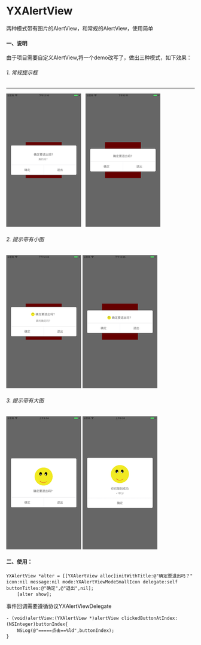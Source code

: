 # YXAlertView
两种模式带有图片的AlertView，和常规的AlertView，使用简单

#### 一、说明
由于项目需要自定义AlertView,将一个demo改写了，做出三种模式，如下效果：
###### 1. 常规提示框
****
![icon1](https://github.com/chenhongch/YXAlertView/blob/master/icon/Simulator%20Screen%20Shot%20-%20iPhone%208%20Plus%20-%202018-04-08%20at%2012.10.07.png)   
![icon2](https://github.com/chenhongch/YXAlertView/blob/master/icon/Simulator%20Screen%20Shot%20-%20iPhone%208%20Plus%20-%202018-04-08%20at%2012.11.02.png)

###### 2. 提示带有小图 

![icon3](https://github.com/chenhongch/YXAlertView/blob/master/icon/Simulator%20Screen%20Shot%20-%20iPhone%208%20Plus%20-%202018-04-08%20at%2012.03.44.png)
![icon4](https://github.com/chenhongch/YXAlertView/blob/master/icon/Simulator%20Screen%20Shot%20-%20iPhone%208%20Plus%20-%202018-04-08%20at%2012.05.18.png)
###### 3.  提示带有大图  

![icon4](https://github.com/chenhongch/YXAlertView/blob/master/icon/Simulator%20Screen%20Shot%20-%20iPhone%208%20Plus%20-%202018-04-26%20at%2009.54.05.png)
![icon5](https://github.com/chenhongch/YXAlertView/blob/master/icon/Simulator%20Screen%20Shot%20-%20iPhone%208%20Plus%20-%202018-04-26%20at%2009.55.34.png)


#### 二、使用：
```
YXAlertView *alter = [[YXAlertView alloc]initWithTitle:@"确定要退出吗？" icon:nil message:nil mode:YXAlertViewModeSmallIcon delegate:self buttonTitles:@"确定",@"退出",nil];
    [alter show];
```
事件回调需要遵循协议YXAlertViewDelegate

```
- (void)alertView:(YXAlertView *)alertView clickedButtonAtIndex:(NSInteger)buttonIndex{
    NSLog(@"=====点击==%ld",buttonIndex);
}
```
